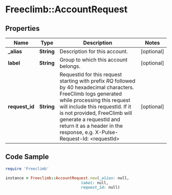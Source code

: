 # Freeclimb::AccountRequest

## Properties

Name | Type | Description | Notes
------------ | ------------- | ------------- | -------------
**_alias** | **String** | Description for this account. | [optional] 
**label** | **String** | Group to which this account belongs. | [optional] 
**request_id** | **String** | RequestId for this request starting with prefix *RQ* followed by 40 hexadecimal characters. FreeClimb logs generated while processing this request will include this requestId. If it is not provided, FreeClimb will generate a requestId and return it as a header in the response, e.g. X-Pulse-Request-Id: &lt;requestId&gt; | [optional] 

## Code Sample

```ruby
require 'Freeclimb'

instance = Freeclimb::AccountRequest.new(_alias: null,
                                 label: null,
                                 request_id: null)
```


